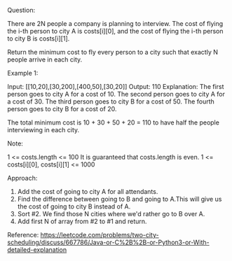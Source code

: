 Question:

There are 2N people a company is planning to interview. The cost of flying the i-th person to city A is costs[i][0], and the cost of flying the i-th person to city B is costs[i][1].

Return the minimum cost to fly every person to a city such that exactly N people arrive in each city.

 

Example 1:

Input: [[10,20],[30,200],[400,50],[30,20]]
Output: 110
Explanation: 
The first person goes to city A for a cost of 10.
The second person goes to city A for a cost of 30.
The third person goes to city B for a cost of 50.
The fourth person goes to city B for a cost of 20.

The total minimum cost is 10 + 30 + 50 + 20 = 110 to have half the people interviewing in each city.
 

Note:

1 <= costs.length <= 100
It is guaranteed that costs.length is even.
1 <= costs[i][0], costs[i][1] <= 1000

Approach:

1. Add the cost of going to city A for all attendants.
2. Find the difference between going to B and going to A.This will give us the cost of going to city B instead of A.
3. Sort #2. We find those N cities where we'd rather go to B over A.
4. Add first N of array from #2 to #1 and return.

Reference: https://leetcode.com/problems/two-city-scheduling/discuss/667786/Java-or-C%2B%2B-or-Python3-or-With-detailed-explanation
